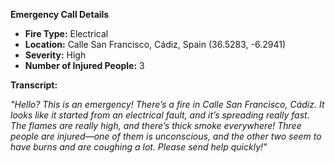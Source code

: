 **Emergency Call Details**

- **Fire Type:** Electrical
- **Location:** Calle San Francisco, Cádiz, Spain (36.5283, -6.2941)
- **Severity:** High
- **Number of Injured People:** 3

**Transcript:**

_"Hello? This is an emergency! There’s a fire in Calle San Francisco, Cádiz. It looks like it started from an electrical fault, and it’s spreading really fast. The flames are really high, and there’s thick smoke everywhere! Three people are injured—one of them is unconscious, and the other two seem to have burns and are coughing a lot. Please send help quickly!"_
